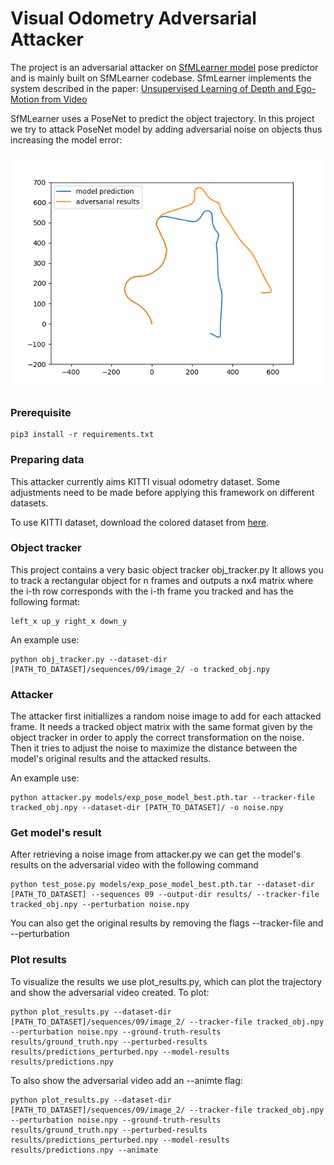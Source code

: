 # Visual Odometry Adversarial Attacker

The project is an adversarial attacker on [SfMLearner model](https://github.com/ClementPinard/SfmLearner-Pytorch) pose predictor and is mainly built on SfMLearner codebase.
SfmLearner implements the system described in the paper:
[Unsupervised Learning of Depth and Ego-Motion from Video](https://people.eecs.berkeley.edu/~tinghuiz/projects/SfMLearner/)

SfMLearner uses a PoseNet to predict the object trajectory. In this project we try to attack PoseNet model by adding adversarial noise on objects thus increasing the model error:

![Alt text](misc/Figure_1.png?raw=true)

### Prerequisite

```
pip3 install -r requirements.txt
```

### Preparing data

This attacker currently aims KITTI visual odometry dataset. Some adjustments need to be made before applying this framework on different datasets.

To use KITTI dataset, download the colored dataset from [here](http://www.cvlibs.net/datasets/kitti/eval_odometry.php).

### Object tracker

This project contains a very basic object tracker obj_tracker.py
It allows you to track a rectangular object for n frames and outputs a nx4 matrix where the i-th row corresponds with the i-th frame you tracked and has the following format:

```
left_x up_y right_x down_y
```

An example use:

```
python obj_tracker.py --dataset-dir [PATH_TO_DATASET]/sequences/09/image_2/ -o tracked_obj.npy
```

### Attacker

The attacker first initiallizes a random noise image to add for each attacked frame. It needs a tracked object matrix with the same format given by the object tracker in order to apply the correct transformation on the noise. Then it tries to adjust the noise to maximize the distance between the model's original results and the attacked results.

An example use:

```
python attacker.py models/exp_pose_model_best.pth.tar --tracker-file tracked_obj.npy --dataset-dir [PATH_TO_DATASET]/ -o noise.npy
```

### Get model's result

After retrieving a noise image from attacker.py we can get the model's results on the adversarial video with the following command

```
python test_pose.py models/exp_pose_model_best.pth.tar --dataset-dir [PATH_TO_DATASET] --sequences 09 --output-dir results/ --tracker-file tracked_obj.npy --perturbation noise.npy
```

You can also get the original results by removing the flags --tracker-file and --perturbation

### Plot results

To visualize the results we use plot_results.py, which can plot the trajectory and show the adversarial video created.
To plot:

```
python plot_results.py --dataset-dir [PATH_TO_DATASET]/sequences/09/image_2/ --tracker-file tracked_obj.npy --perturbation noise.npy --ground-truth-results results/ground_truth.npy --perturbed-results results/predictions_perturbed.npy --model-results results/predictions.npy
```

To also show the adversarial video add an --animte flag:

```
python plot_results.py --dataset-dir [PATH_TO_DATASET]/sequences/09/image_2/ --tracker-file tracked_obj.npy --perturbation noise.npy --ground-truth-results results/ground_truth.npy --perturbed-results results/predictions_perturbed.npy --model-results results/predictions.npy --animate
```
